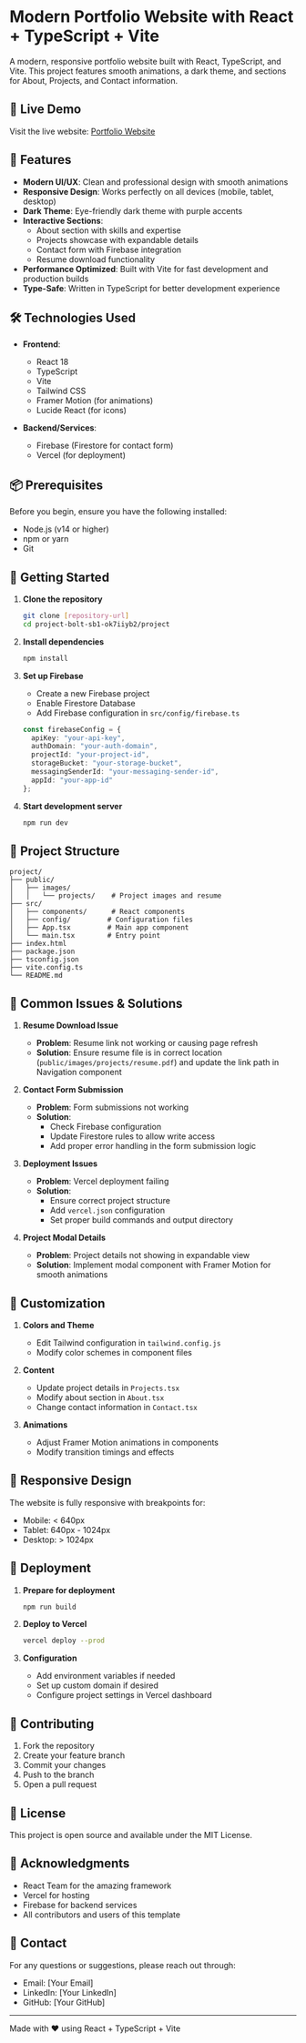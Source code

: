 # Modern Portfolio Website with React + TypeScript + Vite

A modern, responsive portfolio website built with React, TypeScript, and Vite. This project features smooth animations, a dark theme, and sections for About, Projects, and Contact information.

## 🌟 Live Demo
Visit the live website: [Portfolio Website](https://shubham-pzt91cp61-shubhambaghel309s-projects.vercel.app)

## 🚀 Features

- **Modern UI/UX**: Clean and professional design with smooth animations
- **Responsive Design**: Works perfectly on all devices (mobile, tablet, desktop)
- **Dark Theme**: Eye-friendly dark theme with purple accents
- **Interactive Sections**:
  - About section with skills and expertise
  - Projects showcase with expandable details
  - Contact form with Firebase integration
  - Resume download functionality
- **Performance Optimized**: Built with Vite for fast development and production builds
- **Type-Safe**: Written in TypeScript for better development experience

## 🛠️ Technologies Used

- **Frontend**:
  - React 18
  - TypeScript
  - Vite
  - Tailwind CSS
  - Framer Motion (for animations)
  - Lucide React (for icons)

- **Backend/Services**:
  - Firebase (Firestore for contact form)
  - Vercel (for deployment)

## 📦 Prerequisites

Before you begin, ensure you have the following installed:
- Node.js (v14 or higher)
- npm or yarn
- Git

## 🚀 Getting Started

1. **Clone the repository**
   ```bash
   git clone [repository-url]
   cd project-bolt-sb1-ok7iiyb2/project
   ```

2. **Install dependencies**
   ```bash
   npm install
   ```

3. **Set up Firebase**
   - Create a new Firebase project
   - Enable Firestore Database
   - Add Firebase configuration in `src/config/firebase.ts`
   ```typescript
   const firebaseConfig = {
     apiKey: "your-api-key",
     authDomain: "your-auth-domain",
     projectId: "your-project-id",
     storageBucket: "your-storage-bucket",
     messagingSenderId: "your-messaging-sender-id",
     appId: "your-app-id"
   };
   ```

4. **Start development server**
   ```bash
   npm run dev
   ```

## 📁 Project Structure

```
project/
├── public/
│   ├── images/
│   │   └── projects/    # Project images and resume
├── src/
│   ├── components/      # React components
│   ├── config/         # Configuration files
│   ├── App.tsx         # Main app component
│   └── main.tsx        # Entry point
├── index.html
├── package.json
├── tsconfig.json
├── vite.config.ts
└── README.md
```

## 🔧 Common Issues & Solutions

1. **Resume Download Issue**
   - **Problem**: Resume link not working or causing page refresh
   - **Solution**: Ensure resume file is in correct location (`public/images/projects/resume.pdf`) and update the link path in Navigation component

2. **Contact Form Submission**
   - **Problem**: Form submissions not working
   - **Solution**: 
     - Check Firebase configuration
     - Update Firestore rules to allow write access
     - Add proper error handling in the form submission logic

3. **Deployment Issues**
   - **Problem**: Vercel deployment failing
   - **Solution**:
     - Ensure correct project structure
     - Add `vercel.json` configuration
     - Set proper build commands and output directory

4. **Project Modal Details**
   - **Problem**: Project details not showing in expandable view
   - **Solution**: Implement modal component with Framer Motion for smooth animations

## 🎨 Customization

1. **Colors and Theme**
   - Edit Tailwind configuration in `tailwind.config.js`
   - Modify color schemes in component files

2. **Content**
   - Update project details in `Projects.tsx`
   - Modify about section in `About.tsx`
   - Change contact information in `Contact.tsx`

3. **Animations**
   - Adjust Framer Motion animations in components
   - Modify transition timings and effects

## 📱 Responsive Design

The website is fully responsive with breakpoints for:
- Mobile: < 640px
- Tablet: 640px - 1024px
- Desktop: > 1024px

## 🚀 Deployment

1. **Prepare for deployment**
   ```bash
   npm run build
   ```

2. **Deploy to Vercel**
   ```bash
   vercel deploy --prod
   ```

3. **Configuration**
   - Add environment variables if needed
   - Set up custom domain if desired
   - Configure project settings in Vercel dashboard

## 🤝 Contributing

1. Fork the repository
2. Create your feature branch
3. Commit your changes
4. Push to the branch
5. Open a pull request

## 📝 License

This project is open source and available under the MIT License.

## 🙏 Acknowledgments

- React Team for the amazing framework
- Vercel for hosting
- Firebase for backend services
- All contributors and users of this template

## 📧 Contact

For any questions or suggestions, please reach out through:
- Email: [Your Email]
- LinkedIn: [Your LinkedIn]
- GitHub: [Your GitHub]

---

Made with ❤️ using React + TypeScript + Vite 